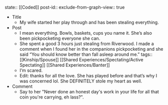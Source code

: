 state:: [[Coded]]
post-id::
exclude-from-graph-view:: true

- Title
  - My wife started her play through and has been stealing everything.
- Post
  - I mean everything. Bowls, baskets, cups you name it. She’s also been pickpocketing everyone she can.
  - She spent a good 3 hours just stealing from Riverwood. I made a comment when I found her in the companions pickpocketing and she said “You should know better than fall asleep around me.”
    tags:: [[Kinship/Spouse]] [[Shared Experiences/Spectating/Active Spectating]] [[Shared Experiences/Banter]]
  - I’m scared.
  - Edit: thanks for all the love. She has played before and that’s why I was concerned lol. She DEFINITELY stole my heart as well.
- Comment
  - Say to her "Never done an honest day's work in your life for all that coin you're carrying, eh lass?".
